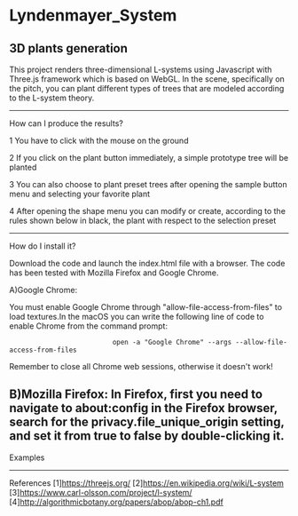 # Lyndenmayer_System
3D plants generation
-----------------------------------------------------------------------------------------------

This project renders three-dimensional L-systems using Javascript with Three.js framework which is based on WebGL.
In the scene, specifically on the pitch, you can plant different types of trees that are modeled according to the L-system theory.

------------------------------------------------------------------------------------------------

How can I produce the results? 

1 You have to click with the mouse on the ground 

2 If you click on the plant button immediately, a simple prototype tree will be planted

3 You can also choose to plant preset trees after opening the sample button menu and selecting your favorite plant 

4 After opening the shape menu you can modify or create, according to the rules shown below in black, the plant with respect to the selection preset 

--------------------------------------------------------------------------------------------------

How do I install it?

Download the code and launch the index.html file with a browser. The code has been tested with Mozilla Firefox and Google Chrome.

A)Google Chrome:

You must enable Google Chrome through "allow-file-access-from-files" to load textures.In the macOS you can write the following line of code to enable     Chrome from the command prompt:

   
                              open -a "Google Chrome" --args --allow-file-access-from-files
  
Remember to close all Chrome web sessions, otherwise it doesn't work!


B)Mozilla Firefox:
In Firefox, first you need to navigate to about:config in the Firefox browser, search for the privacy.file_unique_origin setting, and set it from true to false by double-clicking it.
----------------------------------------------------------------------------------------------------
Examples





----------------------------------------------------------------------------------------------------

References
[1]https://threejs.org/
[2]https://en.wikipedia.org/wiki/L-system
[3]https://www.carl-olsson.com/project/l-system/
[4]http://algorithmicbotany.org/papers/abop/abop-ch1.pdf

  




